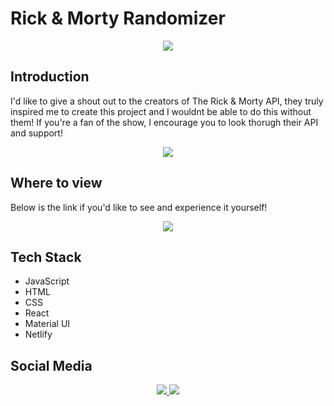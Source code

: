 # Rick & Morty Randomizer

<p align="center">
    <a href="https://nbuendia.github.io/#/">
        <img src="https://img.shields.io/badge/Author-Nicole%20Buendia-green?style=for-the-badge&labelColor=grey">
    </a>
<p>

## Introduction

I'd like to give a shout out to the creators of The Rick & Morty API, they truly inspired me to create this project and I wouldnt be able to do this without them! If you're a fan of the show, I encourage you to look thorugh their API and support!

<p align='center'>
    <a target="_blank" rel="noopener" href="https://rickandmortyapi.com/">
        <img src="https://img.shields.io/badge/Rick%20&%20Morty%20API-gray?style=for-the-badge">
    </a>
</p>

## Where to view

Below is the link if you'd like to see and experience it yourself!

<p align='center'>
    <a target="_blank" rel="noopener" href="https://rickandmortyrandomizer.netlify.app/">
        <img src="https://img.shields.io/badge/Rick%20&%20Morty%20Randomizor-blue?style=plastic&logo=airplayvideo&labelColor=limegreen">
    </a>
</p>

## Tech Stack

- JavaScript
- HTML
- CSS
- React
- Material UI
- Netlify

## Social Media

<p align="center">
    <a href="https://github.com/nbuendia">
        <img src="https://img.shields.io/badge/GitHub-grey?style=plastic&logo=github&labelColor=grey">
    </a>
    <a href="https://www.linkedin.com/in/nicole-buendia/">
        <img src="https://img.shields.io/badge/LinkedIn-blue?style=plastic&logo=linkedin&labelColor=blue">
    </a>
</p>